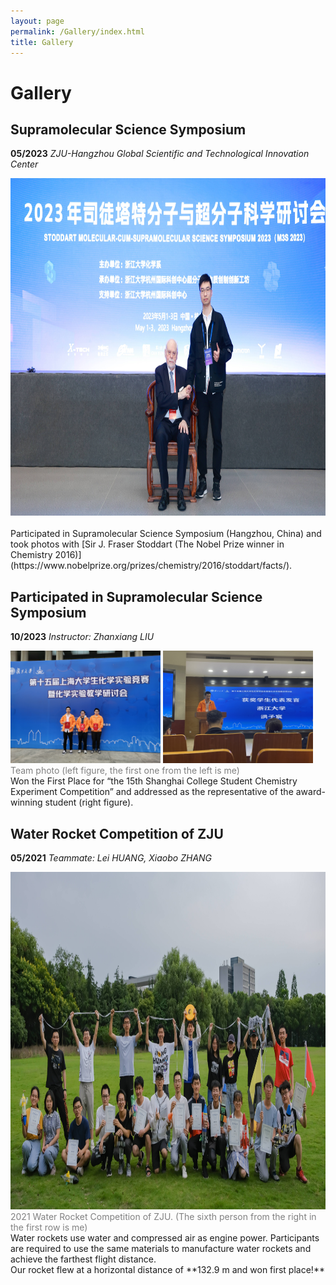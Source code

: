 ```yaml
---
layout: page
permalink: /Gallery/index.html
title: Gallery
---
```


# Gallery

## Supramolecular Science Symposium
**05/2023** *ZJU-Hangzhou Global Scientific and Technological Innovation Center*
<div>
<img src="/images/M3S_photo_1.jpg" width="840" height="540">
</div>
<br>Participated in Supramolecular Science Symposium (Hangzhou, China) and took photos with [Sir J. Fraser Stoddart (The Nobel Prize winner in Chemistry 2016)](https://www.nobelprize.org/prizes/chemistry/2016/stoddart/facts/).
<br>

## Participated in Supramolecular Science Symposium
**10/2023** *Instructor: Zhanxiang LIU*
<div class="second">
<img src="/images/shanghai_2.jpg" width="240" height="180">
<img src="/images/shanghai_1.jpg" width="240" height="180">
</div>
<font color='grey'>Team photo (left figure, the first one from the left is me)</font>
<br>
Won the First Place for “the 15th Shanghai College Student Chemistry Experiment Competition” and addressed as the representative of the award-winning student (right figure).
<br>

## Water Rocket Competition of ZJU
**05/2021** *Teammate: Lei HUANG, Xiaobo ZHANG*
<div>
<img src="/images/water_rocket_1.jpg" width="960" height="540">
</div>
<font color='grey'>2021 Water Rocket Competition of ZJU. (The sixth person from the right in the first row is me)</font>
<br>
Water rockets use water and compressed air as engine power. Participants are required to use the same materials to manufacture water rockets and achieve the farthest flight distance.
<br>
Our rocket flew at a horizontal distance of **132.9 m and won first place!**




